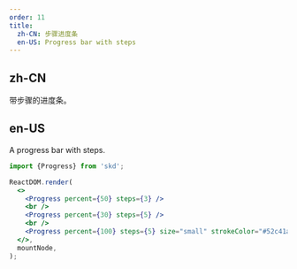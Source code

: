 ```yaml
---
order: 11
title:
  zh-CN: 步骤进度条
  en-US: Progress bar with steps
---
```


## zh-CN

带步骤的进度条。

## en-US

A progress bar with steps.

```jsx
import {Progress} from 'skd';

ReactDOM.render(
  <>
    <Progress percent={50} steps={3} />
    <br />
    <Progress percent={30} steps={5} />
    <br />
    <Progress percent={100} steps={5} size="small" strokeColor="#52c41a" />
  </>,
  mountNode,
);
```
